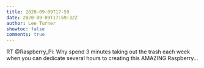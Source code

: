 ```yaml
---
title: 2020-09-09T17-59
date: 2020-09-09T17:59:32Z
author: Lee Turner
showtoc: false
comments: true
---
```


RT @Raspberry_Pi: Why spend 3 minutes taking out the trash each week when you can dedicate several hours to creating this AMAZING Raspberry…

